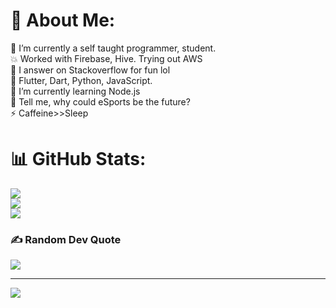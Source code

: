 # 💫 About Me:
🔭 I’m currently a self taught programmer, student.<br>💥 Worked with Firebase, Hive. Trying out AWS<br>🤝 I answer on Stackoverflow for fun lol<br>💪 Flutter, Dart, Python, JavaScript.<br>🌱 I’m currently learning Node.js<br>💬 Tell me, why could eSports be the future?<br>⚡ Caffeine>>Sleep

# 📊 GitHub Stats:
![](https://github-readme-stats.vercel.app/api?username=opxdelwin&theme=dark&hide_border=false&include_all_commits=false&count_private=false)<br/>
![](https://github-readme-streak-stats.herokuapp.com/?user=opxdelwin&theme=dark&hide_border=false)<br/>
![](https://github-readme-stats.vercel.app/api/top-langs/?username=opxdelwin&theme=dark&hide_border=false&include_all_commits=false&count_private=false&layout=compact)

### ✍️ Random Dev Quote
![](https://quotes-github-readme.vercel.app/api?type=horizontal&theme=radical)

---
[![](https://visitcount.itsvg.in/api?id=opxdelwin&icon=0&color=0)](https://visitcount.itsvg.in)

